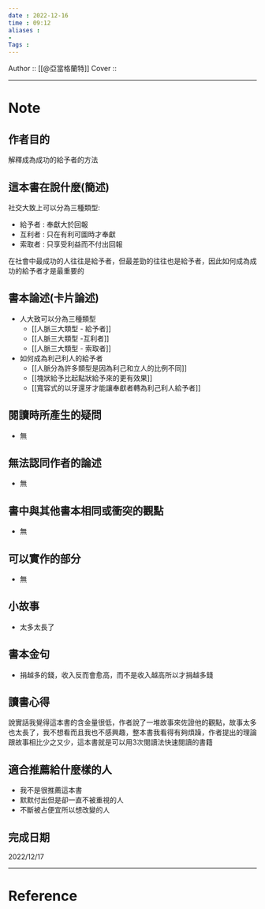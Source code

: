 ```yaml
---
date : 2022-12-16
time : 09:12
aliases : 
- 
Tags : 
---
```


Author :: [[@亞當格蘭特]]
Cover ::

---
# Note
## 作者目的
解釋成為成功的給予者的方法

## 這本書在說什麼(簡述)
社交大致上可以分為三種類型:
- 給予者 : 奉獻大於回報
- 互利者 : 只在有利可圖時才奉獻
- 索取者 : 只享受利益而不付出回報

在社會中最成功的人往往是給予者，但最差勁的往往也是給予者，因此如何成為成功的給予者才是最重要的

## 書本論述(卡片論述)
- 人大致可以分為三種類型
	- [[人脈三大類型 - 給予者]] 
	- [[人脈三大類型  -互利者]]
	- [[人脈三大類型  - 索取者]]
- 如何成為利己利人的給予者
	- [[人脈分為許多類型是因為利己和立人的比例不同]]
	- [[塊狀給予比起點狀給予來的更有效果]]
	- [[寬容式的以牙還牙才能讓奉獻者轉為利己利人給予者]]

## 閱讀時所產生的疑問
- 無

## 無法認同作者的論述
- 無

## 書中與其他書本相同或衝突的觀點
- 無

## 可以實作的部分
- 無

## 小故事
- 太多太長了

## 書本金句
- 捐越多的錢，收入反而會愈高，而不是收入越高所以才捐越多錢

## 讀書心得
說實話我覺得這本書的含金量很低，作者說了一堆故事來佐證他的觀點，故事太多也太長了，我不想看而且我也不感興趣，整本書我看得有夠煩躁，作者提出的理論跟故事相比少之又少，這本書就是可以用3次閱讀法快速閱讀的書籍

## 適合推薦給什麼樣的人
- 我不是很推薦這本書
- 默默付出但是卻一直不被重視的人
- 不斷被占便宜所以想改變的人

## 完成日期
2022/12/17

---
# Reference